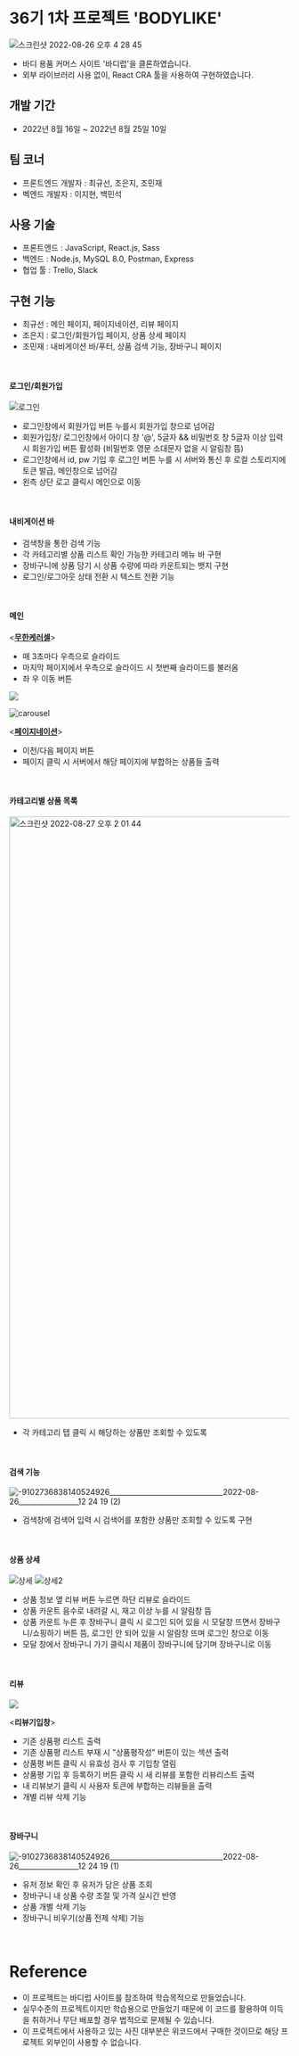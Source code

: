 # 36기 1차 프로젝트 'BODYLIKE' 
![스크린샷 2022-08-26 오후 4 28 45](https://user-images.githubusercontent.com/107386533/186849064-278872a7-fc09-4ac6-bb1f-77d3d01f0958.png)

- 바디 용품 커머스 사이트 '바디럽'을 클론하였습니다. 
- 외부 라이브러리 사용 없이, React CRA 툴을 사용하여 구현하였습니다. 

## 개발 기간
- 2022년 8월 16일 ~ 2022년 8월 25일 10일

## 팀 코너 
- 프론트엔드 개발자 : 최규선, 조은지, 조민재
- 벡엔드 개발자 : 이지현, 백민석

## 사용 기술 
- 프론트엔드 : JavaScript, React.js, Sass
- 백엔드 : Node.js, MySQL 8.0, Postman, Express 
- 협업 툴 : Trello, Slack

## 구현 기능 
- 최규선 : 메인 페이지, 페이지네이션, 리뷰 페이지 
- 조은지 : 로그인/회원가입 페이지, 상품 상세 페이지
- 조민재 : 내비게이션 바/푸터, 상품 검색 기능, 장바구니 페이지

<br />

#### 로그인/회원가입 
![로그인](https://blog.kakaocdn.net/dn/btGJ8L/btrKGp2I5Pl/do5RvatE0KIkYPpOWQ93y0/img.gif)
- 로그인창에서 회원가입 버튼 누를시 회원가입 창으로 넘어감
- 회원가입창/ 로그인창에서 아이디 창 '@', 5글자 && 비밀번호 창 5글자 이상 입력시 회원가입 버튼 활성화 (비밀번호 영문 소대문자 없을 시 알림창 뜸)
- 로그인창에서 id, pw 기입 후 로그인 버튼 누를 시 서버와 통신 후 로컬 스토리지에 토큰 발급, 메인창으로 넘어감
- 왼측 상단 로고 클릭시 메인으로 이동

<br />

#### 내비게이션 바 

- 검색창을 통한 검색 기능
- 각 카테고리별 상품 리스트 확인 가능한 카테고리 메뉴 바 구현 
- 장바구니에 상품 담기 시 상품 수량에 따라 카운트되는 뱃지 구현
- 로그인/로그아웃 상태 전환 시 텍스트 전환 기능 

<br />

#### 메인
<<u><strong>무한케러셀</strong></u>>
- 매 3초마다 우측으로 슬라이드
- 마지막 페이지에서 우측으로 슬라이드 시 첫번째 슬라이드를 불러옴
- 좌 우 이동 버튼

<img src="https://img.shields.io/badge/react-61DAFB?style=for-the-badge&logo=react&logoColor=black">


![carousel](https://user-images.githubusercontent.com/73376092/186857763-75f04bc4-44d0-4d3a-bdf3-ef63435fd1ff.gif)


<<u><strong>페이지네이션</strong></u>>


- 이전/다음 페이지 버튼 
- 페이지 클릭 시 서버에서 해당 페이지에 부합하는 상품들 출력

<br />

#### 카테고리별 상품 목록
<img width="1080" alt="스크린샷 2022-08-27 오후 2 01 44" src="https://user-images.githubusercontent.com/107386533/187016786-dbded25d-333e-48ed-8b48-f896a5c0dff4.png">

- 각 카테고리 탭 클릭 시 해당하는 상품만 조회할 수 있도록 

<br />

#### 검색 기능
![-9102736838140524926________________________________2022-08-26_________________12 24 19 (2)](https://user-images.githubusercontent.com/107386533/187016677-183cd9bd-2d99-4894-9fd8-95d0fbe01132.gif)

- 검색창에 검색어 입력 시 검색어를 포함한 상품만 조회할 수 있도록 구현

<br />

#### 상품 상세

![상세](https://blog.kakaocdn.net/dn/Gn5Xk/btrKGRDLagS/NbKK2AwoV19ixffDPoDqR0/img.gif)
![상세2](https://blog.kakaocdn.net/dn/dltnVp/btrKGOf9axq/4l3PCVMFlp4R9Y3MfMnBbk/img.gif)


- 상품 정보 옆 리뷰 버튼 누르면 하단 리뷰로 슬라이드
- 상품 카운트 음수로 내려갈 시, 재고 이상 누를 시 알림창 뜸
- 상품 카운트 누른 후 장바구니 클릭 시 로그인 되어 있을 시 모달창 뜨면서 장바구니/쇼핑하기 버튼 뜸, 로그인 안 되어 있을 시 알람창 뜨며 로그인 창으로 이동
- 모달 창에서 장바구니 가기 클릭시 제품이 장바구니에 담기며 장바구니로 이동 

<br />

#### 리뷰 
<img src="https://img.shields.io/badge/react-61DAFB?style=for-the-badge&logo=react&logoColor=black">


<<strong>리뷰기입창</strong>>


- 기존 상품평 리스트 출력
- 기존 상품평 리스트 부재 시 "상품평작성" 버튼이 있는 섹션 출력
- 상품평 버튼 클릭 시 유효성 검사 후 기입창 열림
- 상품평 기입 후 등록하기 버튼 클릭 시 새 리뷰를 포함한 리뷰리스트 출력
- 내 리뷰보기 클릭 시 사용자 토큰에 부합하는 리뷰들을 출력
- 개별 리뷰 삭제 기능

<br />

#### 장바구니 

![-9102736838140524926________________________________2022-08-26_________________12 24 19 (1)](https://user-images.githubusercontent.com/107386533/187016608-1fd0168e-333a-449f-8935-a9acac7f4c21.gif)

- 유저 정보 확인 후 유저가 담은 상품 조회
- 장바구니 내 상품 수량 조절 및 가격 실시간 반영
- 상품 개별 삭제 기능
- 장바구니 비우기(상품 전제 삭제) 기능

<br />

# Reference
- 이 프로젝트는 바디럽 사이트를 참조하여 학습목적으로 만들었습니다.
- 실무수준의 프로젝트이지만 학습용으로 만들었기 때문에 이 코드를 활용하여 이득을 취하거나 무단 배포할 경우 법적으로 문제될 수 있습니다.
- 이 프로젝트에서 사용하고 있는 사진 대부분은 위코드에서 구매한 것이므로 해당 프로젝트 외부인이 사용할 수 없습니다.
